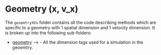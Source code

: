 # Geometry (x, v\_x)

The `geoemtryXVx` folder contains all the code describing methods which are specific to a geometry with 1 spatial dimension and 1 velocity dimension. It is broken up into the following sub-folders:

<!-- - [boltzmann](./botzmann/README.md) - -->
- [geometry](./geometry/README.md)  --> - All the dimension tags used for a simulation in the geoemtry.
<!-- - [initialization](./initialization/README.md) - -->
<!-- - [poisson](./poisson/README.md) - Code describing the polar Poisson solver. -->
<!-- - [rhs](./rhs/README.md) - Code describing the operators on the right hand side of the Boltzmann equation; namely sources, sinks and collisions.-->
<!-- - [time_integration](./time_integration/README.md) - -->
<!-- - [utils](./utils/README.md) - -->


